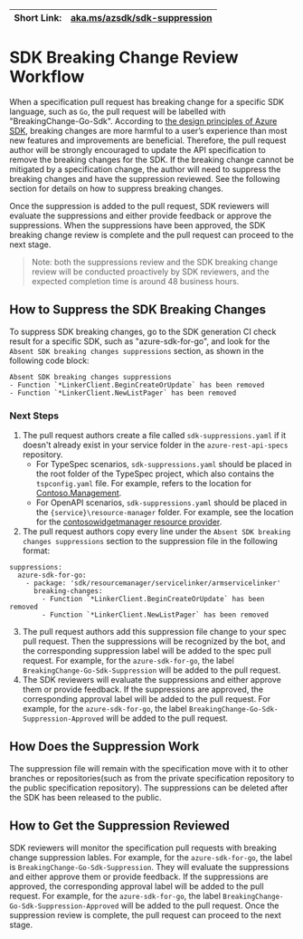| Short Link: | [aka.ms/azsdk/sdk-suppression](https://aka.ms/azsdk/sdk-suppression) |
|--|--|

# SDK Breaking Change Review Workflow

When a specification pull request has breaking change for a specific SDK language, such as `Go`, the pull request will be labelled with "BreakingChange-Go-Sdk". According to [the design principles of Azure SDK](https://azure.github.io/azure-sdk/general_introduction.html#dependable), breaking changes are more harmful to a user’s experience than most new features and improvements are beneficial. Therefore, the pull request author will be strongly encouraged to update the API specification to remove the breaking changes for the SDK. If the breaking change cannot be mitigated by a specification change, the author will need to suppress the breaking changes and have the suppression reviewed. See the following section for details on how to suppress breaking changes.

Once the suppression is added to the pull request, SDK reviewers will evaluate the suppressions and either provide feedback or approve the suppressions. When the suppressions have been approved, the SDK breaking change review is complete and the pull request can proceed to the next stage. 

> Note: both the suppressions review and the SDK breaking change review will be conducted proactively by SDK reviewers, and the expected completion time is around 48 business hours.

## How to Suppress the SDK Breaking Changes

To suppress SDK breaking changes, go to the SDK generation CI check result for a specific SDK, such as "azure-sdk-for-go", and look for the `Absent SDK breaking changes suppressions` section, as shown in the following code block:
```
Absent SDK breaking changes suppressions
- Function `*LinkerClient.BeginCreateOrUpdate` has been removed
- Function `*LinkerClient.NewListPager` has been removed
```
### Next Steps

1. The pull request authors create a file called `sdk-suppressions.yaml` if it doesn't already exist in your service folder in the `azure-rest-api-specs` repository. 
    - For TypeSpec scenarios, `sdk-suppressions.yaml` should be placed in the root folder of the TypeSpec project, which also contains the `tspconfig.yaml` file. For example, refers to the location for [Contoso.Management](https://github.com/Azure/azure-rest-api-specs/tree/main/specification/contosowidgetmanager/Contoso.Management).
    - For OpenAPI scenarios, `sdk-suppressions.yaml` should be placed in the `{service}\resource-manager` folder. For example, see the location for the [contosowidgetmanager resource provider](https://github.com/Azure/azure-rest-api-specs/tree/main/specification/contosowidgetmanager/resource-manager).
2. The pull request authors copy every line under the `Absent SDK breaking changes suppressions` section to the suppression file in the following format:
```
suppressions:
  azure-sdk-for-go:
    - package: 'sdk/resourcemanager/servicelinker/armservicelinker'
      breaking-changes:
        - Function `*LinkerClient.BeginCreateOrUpdate` has been removed
        - Function `*LinkerClient.NewListPager` has been removed

```
3. The pull request authors add this suppression file change to your spec pull request. Then the suppressions will be recognized by the bot, and the corresponding suppression label will be added to the spec pull request. For example, for the  `azure-sdk-for-go`, the label `BreakingChange-Go-Sdk-Suppression` will be added to the pull request.
4. The SDK reviewers will evaluate the suppressions and either approve them or provide feedback. If the suppressions are approved, the corresponding approval label will be added to the pull request. For example, for the  `azure-sdk-for-go`, the label `BreakingChange-Go-Sdk-Suppression-Approved` will be added to the pull request.
 
## How Does the Suppression Work

The suppression file will remain with the specification move with it to other branches or repositories(such as from the private specification repository to the public specification repository). The suppressions can be deleted after the SDK has been released to the public.

## How to Get the Suppression Reviewed

SDK reviewers will monitor the specification pull requests with breaking change suppression lables. For example, for the  `azure-sdk-for-go`, the label is `BreakingChange-Go-Sdk-Suppression`. They will evaluate the suppressions and either approve them or provide feedback. If the suppressions are approved, the corresponding approval label will be added to the pull request. For example, for the  `azure-sdk-for-go`, the label `BreakingChange-Go-Sdk-Suppression-Approved` will be added to the pull request. Once the suppression review is complete, the pull request can proceed to the next stage.
